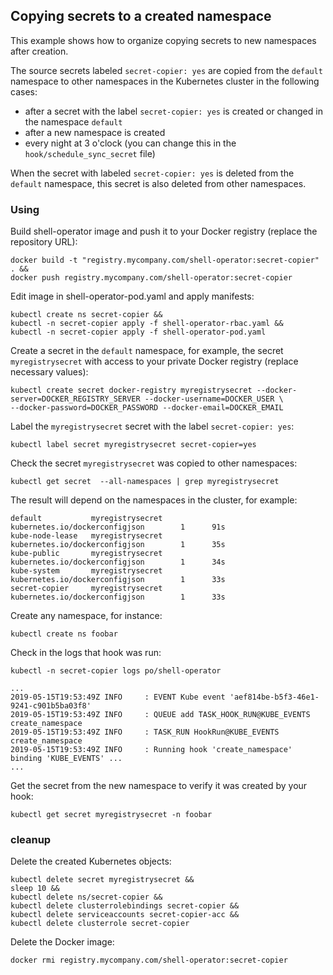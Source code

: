 ## Copying secrets to a created namespace

This example shows how to organize copying secrets to new namespaces after creation.

The source secrets labeled `secret-copier: yes` are copied from the `default` namespace to other namespaces in the Kubernetes cluster in the following cases:
* after a secret with the label `secret-copier: yes` is created or changed in the namespace `default`
* after a new namespace is created
* every night at 3 o'clock (you can change this in the `hook/schedule_sync_secret` file)

When the secret with labeled `secret-copier: yes` is deleted from the `default` namespace, this secret is also deleted from other namespaces.

### Using

Build shell-operator image and push it to your Docker registry (replace the repository URL):
```shell
docker build -t "registry.mycompany.com/shell-operator:secret-copier" . &&
docker push registry.mycompany.com/shell-operator:secret-copier
```

Edit image in shell-operator-pod.yaml and apply manifests:

```shell
kubectl create ns secret-copier &&
kubectl -n secret-copier apply -f shell-operator-rbac.yaml &&
kubectl -n secret-copier apply -f shell-operator-pod.yaml
```

Create a secret in the `default` namespace, for example, the secret `myregistrysecret` with access to your private Docker registry (replace necessary values):
```shell
kubectl create secret docker-registry myregistrysecret --docker-server=DOCKER_REGISTRY_SERVER --docker-username=DOCKER_USER \
--docker-password=DOCKER_PASSWORD --docker-email=DOCKER_EMAIL
```

Label the `myregistrysecret` secret with the label `secret-copier: yes`:
```shell
kubectl label secret myregistrysecret secret-copier=yes
```

Check the secret `myregistrysecret` was copied to other namespaces:
```shell
kubectl get secret  --all-namespaces | grep myregistrysecret
```

The result will depend on the namespaces in the cluster, for example:
```
default           myregistrysecret                                 kubernetes.io/dockerconfigjson        1      91s
kube-node-lease   myregistrysecret                                 kubernetes.io/dockerconfigjson        1      35s
kube-public       myregistrysecret                                 kubernetes.io/dockerconfigjson        1      34s
kube-system       myregistrysecret                                 kubernetes.io/dockerconfigjson        1      33s
secret-copier     myregistrysecret                                 kubernetes.io/dockerconfigjson        1      33s
```

Create any namespace, for instance:

```
kubectl create ns foobar
```

Check in the logs that hook was run:

```
kubectl -n secret-copier logs po/shell-operator

...
2019-05-15T19:53:49Z INFO     : EVENT Kube event 'aef814be-b5f3-46e1-9241-c901b5ba03f8'
2019-05-15T19:53:49Z INFO     : QUEUE add TASK_HOOK_RUN@KUBE_EVENTS create_namespace
2019-05-15T19:53:49Z INFO     : TASK_RUN HookRun@KUBE_EVENTS create_namespace
2019-05-15T19:53:49Z INFO     : Running hook 'create_namespace' binding 'KUBE_EVENTS' ...
...
```

Get the secret from the new namespace to verify it was created by your hook:

```
kubectl get secret myregistrysecret -n foobar
```

### cleanup

Delete the created Kubernetes objects:
```
kubectl delete secret myregistrysecret &&
sleep 10 &&
kubectl delete ns/secret-copier &&
kubectl delete clusterrolebindings secret-copier &&
kubectl delete serviceaccounts secret-copier-acc &&
kubectl delete clusterrole secret-copier
```

Delete the Docker image:
```
docker rmi registry.mycompany.com/shell-operator:secret-copier
```

